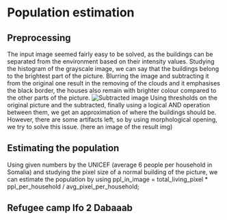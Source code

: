 # Population estimation
## Preprocessing
The input image seemed fairly easy to be solved, as the buildings can be separated from the environment based on their intensity values.
Studying the histogram of the grayscale image, we can say that the buildings belong to the brightest part of the picture.
Blurring the image and subtracting it from the original one result in the removing of the clouds and it emphasises the black border, the houses also remain with brighter colour compared to the other parts of the picture. 
![Subtracted image](../houseness.jpg)
Using thresholds on the original picture and the subtracted, finally using a logical AND operation between them, we get an approximation of where the buildings should be. However, there are some artifacts left, so by using morphological opening, we try to solve this issue.
(here an image of the result img)
## Estimating the population
Using given numbers by the UNICEF (average 6 people per household in Somalia) and studying the pixel size of a normal building of the picture, we can estimate the population by using
ppl_in_image = total_living_pixel * ppl_per_household / avg_pixel_per_household;

## Refugee camp Ifo 2 Dabaaab
